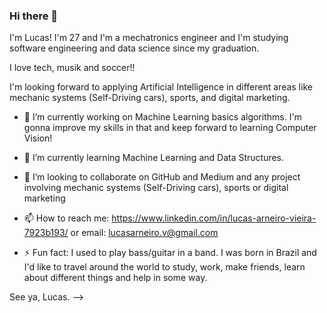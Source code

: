 ### Hi there 👋

I'm Lucas! I'm 27 and I'm a mechatronics engineer and I'm studying software engineering and data science since my graduation.

I love tech, musik and soccer!!

I'm looking forward to applying Artificial Intelligence in different areas like mechanic systems (Self-Driving cars), sports, and digital marketing.

- 🔭 I’m currently working on Machine Learning basics algorithms. I'm gonna improve my skills in that and keep forward to learning Computer Vision!

- 🌱 I’m currently learning Machine Learning and Data Structures.

- 👯 I’m looking to collaborate on GitHub and Medium and any project involving mechanic systems (Self-Driving cars), sports or digital marketing

- 📫 How to reach me: https://www.linkedin.com/in/lucas-arneiro-vieira-7923b193/ or email: lucasarneiro.v@gmail.com

- ⚡ Fun fact: I used to play bass/guitar in a band. I was born in Brazil and I'd like to travel around the world to study, work, make friends, learn about different things and help in some way.

See ya,
  Lucas.
-->
